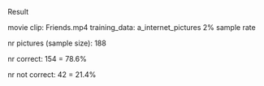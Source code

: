 


Result

movie clip: Friends.mp4
training_data: a_internet_pictures
2% sample rate

nr pictures (sample size):
188

nr correct:
154 = 78.6%

nr not correct:
42 = 21.4%